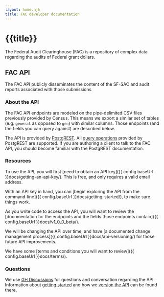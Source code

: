 ```yaml
---
layout: home.njk
title: FAC developer documentation
---
```


# {{title}}

The Federal Audit Clearinghouse (FAC) is a repository of complex data regarding the audits of Federal grant dollars. 

## FAC API

The FAC API publicly disseminates the content of the SF-SAC and audit reports associated with those submissions.

### About the API

The FAC API endpoints are modeled on the pipe-delimited CSV files previously provided by Census. This means we export a similar set of tables (e.g. `general` as opposed to `gen`) with similar columns. Those endpoints (and the fields you can query against) are described below.

The API is provided by [PostgREST](https://postgrest.org). All [query operations](https://postgrest.org/en/stable/references/api/tables_views.html) provided by PostgREST are supported. If you are authoring a client to talk to the FAC API, you should become familiar with the PostgREST documentation.

### Resources

To use the API, you will first [need to obtain an API key]({{ config.baseUrl }}docs/getting-an-api-key/). This is free, and only requires a valid email address. 

With an API key in hand, you can [begin exploring the API from the command-line]({{ config.baseUrl }}docs/getting-started/), to make sure things work.

As you write code to access the API, you will want to review the [documentation for the endpoints and the fields those endpoints contain]({{ config.baseUrl }}docs/v1_0_0_beta/).

We will be changing the API over time, and have [a documented change management process]({{ config.baseUrl }}docs/api-versioning/) for those future API improvements.

We have some [terms and conditions you will want to review]({{ config.baseUrl }}docs/terms/).

### Questions

We use [GH Discussions](https://github.com/GSA-TTS/FAC/discussions) for questions and conversation regarding the API. Information about [getting started](https://github.com/GSA-TTS/FAC/discussions/1066) and how we [version the API](https://github.com/GSA-TTS/FAC/discussions/1465) can be found there. 

